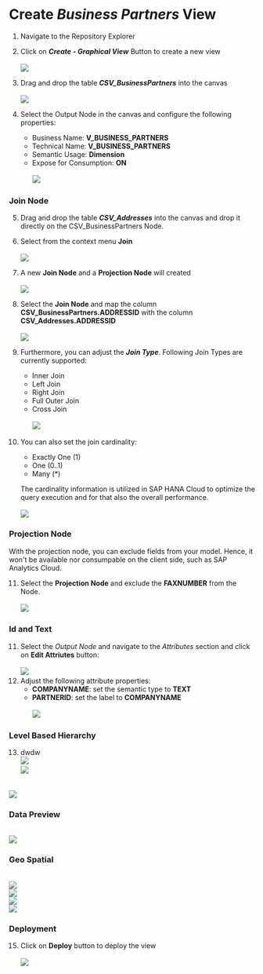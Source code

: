 
# Create <i>Business Partners</i> View

1. Navigate to the Repository Explorer
2. Click on <b><i>Create - Graphical View</i></b> Button to create a new view
  <br><br>![](/exercises/ex2/images/create_in_repository_explorer.png)

3. Drag and drop the table <b><i>CSV_BusinessPartners</i></b> into the canvas
  <br><br>![](/exercises/ex3/images/create_business_partner_dimension_01.png)
  
4. Select the Output Node in the canvas and configure the following properties:
    - Business Name: <b>V_BUSINESS_PARTNERS</b>
    - Technical Name: <b>V_BUSINESS_PARTNERS</b>
    - Semantic Usage: <b>Dimension</b>
    - Expose for Consumption: <b>ON</b>
  <br><br>![](/exercises/ex3/images/create_business_partner_dimension_02.png)

### Join Node
5. Drag and drop the table <b><i>CSV_Addresses</i></b> into the canvas and drop it directly on the CSV_BusinessPartners Node.
6. Select from the context menu <b>Join</b>
  <br><br>![](/exercises/ex3/images/create_business_partner_dimension_03.png)

7. A new <b>Join Node</b> and a <b>Projection Node</b> will created
  <br><br>![](/exercises/ex3/images/create_business_partner_dimension_04.png)

8. Select the <b>Join Node</b> and map the column <b>CSV_BusinessPartners.ADDRESSID</b> with the column <b>CSV_Addresses.ADDRESSID</b>
  <br><br>![](/exercises/ex3/images/create_business_partner_dimension_16.png)

9. Furthermore, you can adjust the **<i>Join Type</i>**. Following Join Types are currently supported:
    - Inner Join
    - Left Join
    - Right Join
    - Full Outer Join 
    - Cross Join
      <br><br>![](/exercises/ex3/images/create_business_partner_dimension_18.png)

10. You can also set the join cardinality:
    - Exactly One (1)
    - One (0..1)
    - Many (*)
  
    The cardinality information is utilized in SAP HANA Cloud to optimize the query execution and for that also the overall performance.
    <br><br>![](/exercises/ex3/images/create_business_partner_dimension_17.png)

### Projection Node
With the projection node, you can exclude fields from your model. Hence, it won't be available nor consumpable on the client side, such as SAP Analytics Cloud. 

11. Select the **Projection Node** and exclude the **FAXNUMBER** from the Node. 
 <br><br>![](/exercises/ex3/images/create_business_partner_dimension_19.png)

  
### Id and Text
11. Select the <i>Output Node</i> and navigate to the <i>Attributes</i> section and click on <b>Edit Attriutes</b> button:
  <br><br>![](/exercises/ex3/images/create_business_partner_dimension_05.png)
12. Adjust the following attribute properties:
    - <b>COMPANYNAME</b>: set the semantic type to <b>TEXT</b>
    - <b>PARTNERID</b>: set the label to <b>COMPANYNAME</b>
  <br><br>![](/exercises/ex3/images/create_business_partner_dimension_06.png)

### Level Based Hierarchy
13. dwdw
  <br>![](/exercises/ex3/images/create_business_partner_dimension_07.png)
  <br>![](/exercises/ex3/images/create_business_partner_dimension_08.png)
  

  <br>![](/exercises/ex3/images/create_business_partner_dimension_09.png)
### Data Preview
  <br>![](/exercises/ex3/images/create_business_partner_dimension_10.png)
  
### Geo Spatial
  <br>![](/exercises/ex3/images/create_business_partner_dimension_11.png)
  <br>![](/exercises/ex3/images/create_business_partner_dimension_12.png)
  <br>![](/exercises/ex3/images/create_business_partner_dimension_13.png)
  <br>![](/exercises/ex3/images/create_business_partner_dimension_14.png)
### Deployment
15. Click on <b>Deploy</b> button to deploy the view
  <br><br>![](/exercises/ex3/images/create_business_partner_dimension_15.png)
